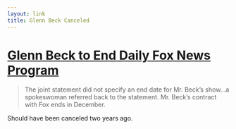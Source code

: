 ```yaml
---
layout: link
title: Glenn Beck Canceled
---
```


#	[Glenn Beck to End Daily Fox News Program](http://mediadecoder.blogs.nytimes.com/2011/04/06/glenn-beck-to-end-daily-fox-news-program/ "Glenn Beck to End Daily Fox News Program")

>	The joint statement did not specify an end date for Mr. Beck’s show...a
>	spokeswoman referred back to the statement. Mr. Beck’s contract with Fox
>	ends in December.

Should have been canceled two years ago.